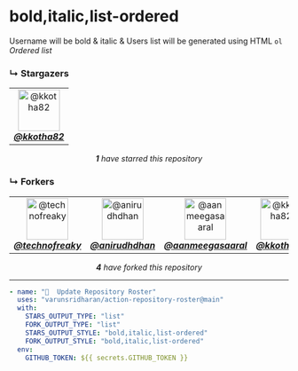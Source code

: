 # bold,italic,list-ordered
Username will be bold & italic & Users list will be generated using HTML `ol` _Ordered list_

### ↳ Stargazers

<!-- REPOSITORY_STARS:START -->
<table><tbody><tr><td align="center"><a href="https://github.com/kkotha82" rel="nofollow"><img src="https://avatars3.githubusercontent.com/u/15326217?v=4" alt="@kkotha82" style="max-width:100%;" width="75px;"><br/><b><i>@kkotha82</i></b></a> </td></tr></tbody></table><p align="center"><i><b>1</b> have starred this repository</i></p>
<!-- REPOSITORY_STARS:END -->

### ↳ Forkers

<!-- REPOSITORY_FORKS:START -->
<table><tbody><tr><td align="center"><a href="https://github.com/technofreaky" rel="nofollow"><img src="https://avatars1.githubusercontent.com/u/32121790?v=4" alt="@technofreaky" style="max-width:100%;" width="75px;"><br/><b><i>@technofreaky</i></b></a> </td><td align="center"><a href="https://github.com/anirudhdhan" rel="nofollow"><img src="https://avatars2.githubusercontent.com/u/68533015?v=4" alt="@anirudhdhan" style="max-width:100%;" width="75px;"><br/><b><i>@anirudhdhan</i></b></a> </td><td align="center"><a href="https://github.com/aanmeegasaaral" rel="nofollow"><img src="https://avatars0.githubusercontent.com/u/66984783?v=4" alt="@aanmeegasaaral" style="max-width:100%;" width="75px;"><br/><b><i>@aanmeegasaaral</i></b></a> </td><td align="center"><a href="https://github.com/kkotha82" rel="nofollow"><img src="https://avatars3.githubusercontent.com/u/15326217?v=4" alt="@kkotha82" style="max-width:100%;" width="75px;"><br/><b><i>@kkotha82</i></b></a> </td></tr></tbody></table><p align="center"><i><b>4</b> have forked this repository</i></p>
<!-- REPOSITORY_FORKS:END -->

---

```yml
- name: "🐔  Update Repository Roster"
  uses: "varunsridharan/action-repository-roster@main"
  with:
    STARS_OUTPUT_TYPE: "list"
    FORK_OUTPUT_TYPE: "list"
    STARS_OUTPUT_STYLE: "bold,italic,list-ordered"
    FORK_OUTPUT_STYLE: "bold,italic,list-ordered"
  env:
    GITHUB_TOKEN: ${{ secrets.GITHUB_TOKEN }}
```